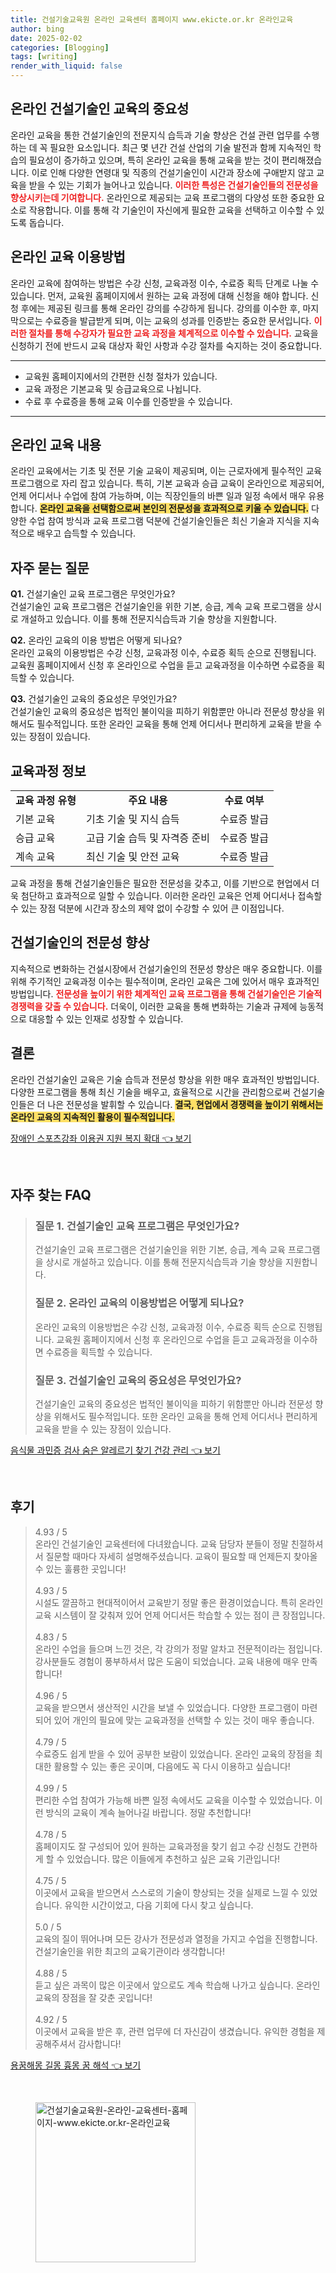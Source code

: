 ```yaml
---
title: 건설기술교육원 온라인 교육센터 홈페이지 www.ekicte.or.kr 온라인교육
author: bing
date: 2025-02-02
categories: [Blogging]
tags: [writing]
render_with_liquid: false
---
```



<h2 id='온라인건설기술인교육의중요성'>온라인 건설기술인 교육의 중요성</h2>

<p>온라인 교육을 통한 건설기술인의 전문지식 습득과 기술 향상은 건설 관련 업무를 수행하는 데 꼭 필요한 요소입니다. 최근 몇 년간 건설 산업의 기술 발전과 함께 지속적인 학습의 필요성이 증가하고 있으며, 특히 온라인 교육을 통해 교육을 받는 것이 편리해졌습니다. 이로 인해 다양한 연령대 및 직종의 건설기술인이 시간과 장소에 구애받지 않고 교육을 받을 수 있는 기회가 늘어나고 있습니다. <b><span style="color: #ee2323;">이러한 특성은 건설기술인들의 전문성을 향상시키는데 기여합니다.</span></b> 온라인으로 제공되는 교육 프로그램의 다양성 또한 중요한 요소로 작용합니다. 이를 통해 각 기술인이 자신에게 필요한 교육을 선택하고 이수할 수 있도록 돕습니다.</p>

<h2 id='온라인교육이용방법'>온라인 교육 이용방법</h2>

<p>온라인 교육에 참여하는 방법은 수강 신청, 교육과정 이수, 수료증 획득 단계로 나눌 수 있습니다. 먼저, 교육원 홈페이지에서 원하는 교육 과정에 대해 신청을 해야 합니다. 신청 후에는 제공된 링크를 통해 온라인 강의를 수강하게 됩니다. 강의를 이수한 후, 마지막으로는 수료증을 발급받게 되며, 이는 교육의 성과를 인증받는 중요한 문서입니다. <b><span style="color: #ee2323;">이러한 절차를 통해 수강자가 필요한 교육 과정을 체계적으로 이수할 수 있습니다.</span></b> 교육을 신청하기 전에 반드시 교육 대상자 확인 사항과 수강 절차를 숙지하는 것이 중요합니다.</p>

<hr />

<ul>
    <li>교육원 홈페이지에서의 간편한 신청 절차가 있습니다.</li>
    <li>교육 과정은 기본교육 및 승급교육으로 나뉩니다.</li>
    <li>수료 후 수료증을 통해 교육 이수를 인증받을 수 있습니다.</li>
</ul>

<hr />

<h2 id='온라인교육내용'>온라인 교육 내용</h2>

<p>온라인 교육에서는 기초 및 전문 기술 교육이 제공되며, 이는 근로자에게 필수적인 교육 프로그램으로 자리 잡고 있습니다. 특히, 기본 교육과 승급 교육이 온라인으로 제공되어, 언제 어디서나 수업에 참여 가능하며, 이는 직장인들의 바쁜 일과 일정 속에서 매우 유용합니다. <b><span style="background-color: #ffe066;">온라인 교육을 선택함으로써 본인의 전문성을 효과적으로 키울 수 있습니다.</span></b> 다양한 수업 참여 방식과 교육 프로그램 덕분에 건설기술인들은 최신 기술과 지식을 지속적으로 배우고 습득할 수 있습니다.</p>

<h2 id='자주묻는질문'>자주 묻는 질문</h2>

<p><strong>Q1.</strong> 건설기술인 교육 프로그램은 무엇인가요? <br>건설기술인 교육 프로그램은 건설기술인을 위한 기본, 승급, 계속 교육 프로그램을 상시로 개설하고 있습니다. 이를 통해 전문지식습득과 기술 향상을 지원합니다.</p>

<p><strong>Q2.</strong> 온라인 교육의 이용 방법은 어떻게 되나요? <br>온라인 교육의 이용방법은 수강 신청, 교육과정 이수, 수료증 획득 순으로 진행됩니다. 교육원 홈페이지에서 신청 후 온라인으로 수업을 듣고 교육과정을 이수하면 수료증을 획득할 수 있습니다.</p>

<p><strong>Q3.</strong> 건설기술인 교육의 중요성은 무엇인가요? <br>건설기술인 교육의 중요성은 법적인 불이익을 피하기 위함뿐만 아니라 전문성 향상을 위해서도 필수적입니다. 또한 온라인 교육을 통해 언제 어디서나 편리하게 교육을 받을 수 있는 장점이 있습니다.</p>

<h2 id='교육과정정보'>교육과정 정보</h2>

<table>
    <tr>
        <td style="text-align: center; height: 17px;"><b>교육 과정 유형</b></td>
        <td style="text-align: center; height: 17px;"><b>주요 내용</b></td>
        <td style="text-align: center; height: 17px;"><b>수료 여부</b></td>
    </tr>
    <tr>
        <td>기본 교육</td>
        <td>기초 기술 및 지식 습득</td>
        <td>수료증 발급</td>
    </tr>
    <tr>
        <td>승급 교육</td>
        <td>고급 기술 습득 및 자격증 준비</td>
        <td>수료증 발급</td>
    </tr>
    <tr>
        <td>계속 교육</td>
        <td>최신 기술 및 안전 교육</td>
        <td>수료증 발급</td>
    </tr>
</table>

<p>교육 과정을 통해 건설기술인들은 필요한 전문성을 갖추고, 이를 기반으로 현업에서 더욱 첨단하고 효과적으로 일할 수 있습니다. 이러한 온라인 교육은 언제 어디서나 접속할 수 있는 장점 덕분에 시간과 장소의 제약 없이 수강할 수 있어 큰 이점입니다.</p>

<h2 id='건설기술인의전문성향상'>건설기술인의 전문성 향상</h2>

<p>지속적으로 변화하는 건설시장에서 건설기술인의 전문성 향상은 매우 중요합니다. 이를 위해 주기적인 교육과정 이수는 필수적이며, 온라인 교육은 그에 있어서 매우 효과적인 방법입니다. <b><span style="color: #ee2323;">전문성을 높이기 위한 체계적인 교육 프로그램을 통해 건설기술인은 기술적 경쟁력을 갖출 수 있습니다.</span></b> 더욱이, 이러한 교육을 통해 변화하는 기술과 규제에 능동적으로 대응할 수 있는 인재로 성장할 수 있습니다.</p>

<h2 id='결론'>결론</h2>

<p>온라인 건설기술인 교육은 기술 습득과 전문성 향상을 위한 매우 효과적인 방법입니다. 다양한 프로그램을 통해 최신 기술을 배우고, 효율적으로 시간을 관리함으로써 건설기술인들은 더 나은 전문성을 발휘할 수 있습니다. <b><span style="background-color: #ffe066;">결국, 현업에서 경쟁력을 높이기 위해서는 온라인 교육의 지속적인 활용이 필수적입니다.</span></b></p>


<p><a class="click-button" title="장애인 스포츠강좌 이용권 지원 복지 확대" href="https://24nara.github.io/posts/%EC%9E%A5%EC%95%A0%EC%9D%B8-%EC%8A%A4%ED%8F%AC%EC%B8%A0%EA%B0%95%EC%A2%8C-%EC%9D%B4%EC%9A%A9%EA%B6%8C-%EC%A7%80%EC%9B%90-%EB%B3%B5%EC%A7%80-%ED%99%95%EB%8C%80/" rel="dofollow">장애인 스포츠강좌 이용권 지원 복지 확대 👈 보기</a></p><br>
<h2 id='자주_찾는_FAQ'>자주 찾는 FAQ</h2>
<div itemscope="" itemtype="https://schema.org/FAQPage">
<blockquote>
<div itemscope="" itemprop="mainEntity" itemtype="https://schema.org/Question">
<h3 itemprop="name">질문 1. 건설기술인 교육 프로그램은 무엇인가요?</h3>
<div itemscope="" itemprop="acceptedAnswer" itemtype="https://schema.org/Answer">
<span itemprop="text">
<p>건설기술인 교육 프로그램은 건설기술인을 위한 기본, 승급, 계속 교육 프로그램을 상시로 개설하고 있습니다. 이를 통해 전문지식습득과 기술 향상을 지원합니다.</p>
</span>
</div>
</div>
<div itemscope="" itemprop="mainEntity" itemtype="https://schema.org/Question">
<h3 itemprop="name">질문 2. 온라인 교육의 이용방법은 어떻게 되나요?</h3>
<div itemscope="" itemprop="acceptedAnswer" itemtype="https://schema.org/Answer">
<span itemprop="text">
<p>온라인 교육의 이용방법은 수강 신청, 교육과정 이수, 수료증 획득 순으로 진행됩니다. 교육원 홈페이지에서 신청 후 온라인으로 수업을 듣고 교육과정을 이수하면 수료증을 획득할 수 있습니다.</p>
</span>
</div>
</div>
<div itemscope="" itemprop="mainEntity" itemtype="https://schema.org/Question">
<h3 itemprop="name">질문 3. 건설기술인 교육의 중요성은 무엇인가요?</h3>
<div itemscope="" itemprop="acceptedAnswer" itemtype="https://schema.org/Answer">
<span itemprop="text">
<p>건설기술인 교육의 중요성은 법적인 불이익을 피하기 위함뿐만 아니라 전문성 향상을 위해서도 필수적입니다. 또한 온라인 교육을 통해 언제 어디서나 편리하게 교육을 받을 수 있는 장점이 있습니다.</p>
</span>
</div>
</div>
</blockquote>
</div>
<p><a class="click-button" title="음식물 과민증 검사 숨은 알레르기 찾기 건강 관리" href="https://24nara.github.io/posts/%EC%9D%8C%EC%8B%9D%EB%AC%BC-%EA%B3%BC%EB%AF%BC%EC%A6%9D-%EA%B2%80%EC%82%AC-%EC%88%A8%EC%9D%80-%EC%95%8C%EB%A0%88%EB%A5%B4%EA%B8%B0-%EC%B0%BE%EA%B8%B0-%EA%B1%B4%EA%B0%95-%EA%B4%80%EB%A6%AC/" rel="dofollow">음식물 과민증 검사 숨은 알레르기 찾기 건강 관리 👈 보기</a></p><br>
<h2 id='후기'>후기</h2>
<div itemscope itemtype="https://schema.org/Product">
  <blockquote>
  <div itemprop="review" itemscope itemtype="https://schema.org/Review">
      <div itemprop="reviewRating" itemscope itemtype="https://schema.org/Rating"> <span itemprop="ratingValue">4.93</span> / <span itemprop="bestRating">5</span> </div>
      <span itemprop="reviewBody">온라인 건설기술인 교육센터에 다녀왔습니다. 교육 담당자 분들이 정말 친절하셔서 질문할 때마다 자세히 설명해주셨습니다. 교육이 필요할 때 언제든지 찾아올 수 있는 훌륭한 곳입니다!</span>
  </div>
  <br>
  <div itemprop="review" itemscope itemtype="https://schema.org/Review">
      <div itemprop="reviewRating" itemscope itemtype="https://schema.org/Rating"> <span itemprop="ratingValue">4.93</span> / <span itemprop="bestRating">5</span> </div>
      <span itemprop="reviewBody">시설도 깔끔하고 현대적이어서 교육받기 정말 좋은 환경이었습니다. 특히 온라인 교육 시스템이 잘 갖춰져 있어 언제 어디서든 학습할 수 있는 점이 큰 장점입니다.</span>
  </div>
  <br>
  <div itemprop="review" itemscope itemtype="https://schema.org/Review">
      <div itemprop="reviewRating" itemscope itemtype="https://schema.org/Rating"> <span itemprop="ratingValue">4.83</span> / <span itemprop="bestRating">5</span> </div>
      <span itemprop="reviewBody">온라인 수업을 들으며 느낀 것은, 각 강의가 정말 알차고 전문적이라는 점입니다. 강사분들도 경험이 풍부하셔서 많은 도움이 되었습니다. 교육 내용에 매우 만족합니다!</span>
  </div>
  <br>
  <div itemprop="review" itemscope itemtype="https://schema.org/Review">
      <div itemprop="reviewRating" itemscope itemtype="https://schema.org/Rating"> <span itemprop="ratingValue">4.96</span> / <span itemprop="bestRating">5</span> </div>
      <span itemprop="reviewBody">교육을 받으면서 생산적인 시간을 보낼 수 있었습니다. 다양한 프로그램이 마련되어 있어 개인의 필요에 맞는 교육과정을 선택할 수 있는 것이 매우 좋습니다.</span>
  </div>
  <br>
  <div itemprop="review" itemscope itemtype="https://schema.org/Review">
      <div itemprop="reviewRating" itemscope itemtype="https://schema.org/Rating"> <span itemprop="ratingValue">4.79</span> / <span itemprop="bestRating">5</span> </div>
      <span itemprop="reviewBody">수료증도 쉽게 받을 수 있어 공부한 보람이 있었습니다. 온라인 교육의 장점을 최대한 활용할 수 있는 좋은 곳이며, 다음에도 꼭 다시 이용하고 싶습니다!</span>
  </div>
  <br>
  <div itemprop="review" itemscope itemtype="https://schema.org/Review">
      <div itemprop="reviewRating" itemscope itemtype="https://schema.org/Rating"> <span itemprop="ratingValue">4.99</span> / <span itemprop="bestRating">5</span> </div>
      <span itemprop="reviewBody">편리한 수업 참여가 가능해 바쁜 일정 속에서도 교육을 이수할 수 있었습니다. 이런 방식의 교육이 계속 늘어나길 바랍니다. 정말 추천합니다!</span>
  </div>
  <br>
  <div itemprop="review" itemscope itemtype="https://schema.org/Review">
      <div itemprop="reviewRating" itemscope itemtype="https://schema.org/Rating"> <span itemprop="ratingValue">4.78</span> / <span itemprop="bestRating">5</span> </div>
      <span itemprop="reviewBody">홈페이지도 잘 구성되어 있어 원하는 교육과정을 찾기 쉽고 수강 신청도 간편하게 할 수 있었습니다. 많은 이들에게 추천하고 싶은 교육 기관입니다!</span>
  </div>
  <br>
  <div itemprop="review" itemscope itemtype="https://schema.org/Review">
      <div itemprop="reviewRating" itemscope itemtype="https://schema.org/Rating"> <span itemprop="ratingValue">4.75</span> / <span itemprop="bestRating">5</span> </div>
      <span itemprop="reviewBody">이곳에서 교육을 받으면서 스스로의 기술이 향상되는 것을 실제로 느낄 수 있었습니다. 유익한 시간이었고, 다음 기회에 다시 찾고 싶습니다.</span>
  </div>
  <br>
  <div itemprop="review" itemscope itemtype="https://schema.org/Review">
      <div itemprop="reviewRating" itemscope itemtype="https://schema.org/Rating"> <span itemprop="ratingValue">5.0</span> / <span itemprop="bestRating">5</span> </div>
      <span itemprop="reviewBody">교육의 질이 뛰어나며 모든 강사가 전문성과 열정을 가지고 수업을 진행합니다. 건설기술인을 위한 최고의 교육기관이라 생각합니다!</span>
  </div>
  <br>
  <div itemprop="review" itemscope itemtype="https://schema.org/Review">
      <div itemprop="reviewRating" itemscope itemtype="https://schema.org/Rating"> <span itemprop="ratingValue">4.88</span> / <span itemprop="bestRating">5</span> </div>
      <span itemprop="reviewBody">듣고 싶은 과목이 많은 이곳에서 앞으로도 계속 학습해 나가고 싶습니다. 온라인 교육의 장점을 잘 갖춘 곳입니다!</span>
  </div>
  <br>
  <div itemprop="review" itemscope itemtype="https://schema.org/Review">
      <div itemprop="reviewRating" itemscope itemtype="https://schema.org/Rating"> <span itemprop="ratingValue">4.92</span> / <span itemprop="bestRating">5</span> </div>
      <span itemprop="reviewBody">이곳에서 교육을 받은 후, 관련 업무에 더 자신감이 생겼습니다. 유익한 경험을 제공해주셔서 감사합니다!</span>
  </div>
  </blockquote>
</div>
<p><a class="click-button" title="용꿈해몽 길몽 흉몽 꿈 해석" href="https://24nara.github.io/posts/%EC%9A%A9%EA%BF%88%ED%95%B4%EB%AA%BD-%EA%B8%B8%EB%AA%BD-%ED%9D%89%EB%AA%BD-%EA%BF%88-%ED%95%B4%EC%84%9D/" rel="dofollow">용꿈해몽 길몽 흉몽 꿈 해석 👈 보기</a></p><br>
<figure class="image"><img src="https://24nara.github.io/assets/img/thumbnail/건설기술교육원-온라인-교육센터-홈페이지-www.ekicte.or.kr-온라인교육.webp" alt="건설기술교육원-온라인-교육센터-홈페이지-www.ekicte.or.kr-온라인교육" width="256" height="256"></figure>
